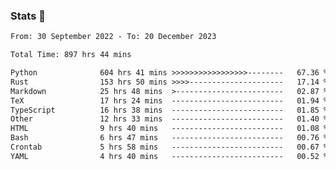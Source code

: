 ### Stats 👋
<!--START_SECTION:waka-->

```txt
From: 30 September 2022 - To: 20 December 2023

Total Time: 897 hrs 44 mins

Python              604 hrs 41 mins >>>>>>>>>>>>>>>>>--------   67.36 %
Rust                153 hrs 50 mins >>>>---------------------   17.14 %
Markdown            25 hrs 48 mins  >------------------------   02.87 %
TeX                 17 hrs 24 mins  -------------------------   01.94 %
TypeScript          16 hrs 38 mins  -------------------------   01.85 %
Other               12 hrs 33 mins  -------------------------   01.40 %
HTML                9 hrs 40 mins   -------------------------   01.08 %
Bash                6 hrs 47 mins   -------------------------   00.76 %
Crontab             5 hrs 58 mins   -------------------------   00.67 %
YAML                4 hrs 40 mins   -------------------------   00.52 %
```

<!--END_SECTION:waka-->

<!--
**buhaytza2005/buhaytza2005** is a ✨ _special_ ✨ repository because its `README.md` (this file) appears on your GitHub profile.

Here are some ideas to get you started:

- 🔭 I’m currently working on ...
- 🌱 I’m currently learning ...
- 👯 I’m looking to collaborate on ...
- 🤔 I’m looking for help with ...
- 💬 Ask me about ...
- 📫 How to reach me: ...
- 😄 Pronouns: ...
- ⚡ Fun fact: ...
-->


